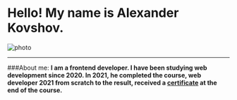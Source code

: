 # Hello! My name is Alexander Kovshov. 
![photo](/rsschool-cv/photo/20200221_131134.jpg)

---
###About me:
**I am a frontend developer. I have been studying web development since 2020. 
In 2021, he completed the course, web developer 2021 from scratch to the result, received a [certificate](https://github.com/Alex-Kovshov/certificate/commit/6b309e6bce01c47a90b154d4b2ffd3a95f4f1734) at the end of the course.** 
